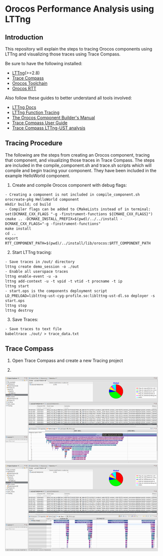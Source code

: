 # Orocos Performance Analysis using LTTng

Introduction
------------
This repository will explain the steps to tracing Orocos components using LTTng and visualizing those traces using Trace Compass. 

Be sure to have the following installed:
- [LTTng](http://www.lttng.org/)(>=2.8)
- [Trace Compass](http://tracecompass.org/)
- [Orocos Toolchain](http://www.orocos.org/wiki/upgrading-toolchain-2x-toolchain-28x)
- [Orocos RTT](http://www.orocos.org/stable/documentation/rtt/v2.x/doc-xml/orocos-installation.html)

Also follow these guides to better understand all tools involved:
- [LTTng Docs](http://www.lttng.org/docs/v2.9/)
- [LTTng Function Tracing](http://lttng.org/man/3/lttng-ust-cyg-profile/v2.9/)
- [The Orocos Component Builder's Manual](https://people.mech.kuleuven.be/~orocos/pub/devel/documentation/rtt/master/doc-xml/orocos-components-manual.html)
- [Trace Compass User Guide](http://archive.eclipse.org/tracecompass/doc/stable/org.eclipse.tracecompass.doc.user/User-Guide.html)
- [Trace Compass LTTng-UST analysis](http://archive.eclipse.org/tracecompass/doc/stable/org.eclipse.tracecompass.doc.user/LTTng-UST-Analyses.html)

Tracing Procedure
-----------------
The following are the steps from creating an Orocos component, tracing that component, and visualizing those traces in Trace Compass. 
The steps are included in the compile_component.sh and trace.sh scripts which will compile and begin tracing your component. They have been included in the example HelloWorld component.

1. Create and compile Orocos component with debug flags:
```
- Creating a component is not included in compile_component.sh
orocreate-pkg HelloWorld component
mkdir build; cd build
- Compiler flags can be added to CMakeLists instead of in terminal: set(DCMAKE_CXX_FLAGS "-g -finstrument-functions ${CMAKE_CXX_FLAGS}")
cmake .. -DCMAKE_INSTALL_PREFIX=$(pwd)/../../install -DCMAKE_CXX_FLAGS="-g -finstrument-functions"
make install
cd ..
export RTT_COMPONENT_PATH=$(pwd)/../install/lib/orocos:$RTT_COMPONENT_PATH
```

2. Start LTTng tracing:
```
- Save traces in /out/ directory
lttng create demo_session -o ./out
- Enable all userspace traces
lttng enable-event -u -a
lttng add-context -u -t vpid -t vtid -t procname -t ip
lttng start
- start.ops is the components deployment script
LD_PRELOAD=liblttng-ust-cyg-profile.so:liblttng-ust-dl.so deployer -s start.ops
lttng stop
lttng destroy
```
3. Save Traces:
```
- Save traces to text file
babeltrace ./out/ > trace_data.txt
```
Trace Compass
-------------
1. Open Trace Compass and create a new Tracing project

2. 


![](images/flame_graph.png)
![](images/stack.png)


